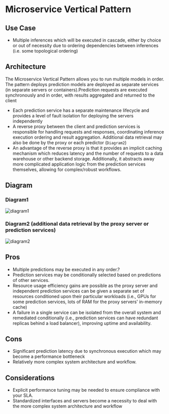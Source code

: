 # Microservice Vertical Pattern

## Use Case

- Multiple inferences which will be executed in cascade, either by choice or out of
  necessity due to ordering dependencies between inferences (i.e. some topological
  ordering)

## Architecture

The Microservice Vertical Pattern allows you to run multiple models in order. The
pattern deploys prediction models are deployed as separate services (in separate servers
or containers).Prediction requests are executed synchronously and in order, with results
aggregated and returned to the client

- Each prediction service has a separate maintenance lifecycle and provides a level of
  fault isolation for deploying the servers independently
- A reverse proxy between the client and prediction services is responsible for handling
  requests and responses, coordinating inference execution ordering and result
  aggregation. Additional data retrieval may also be done by the proxy or each
  predictor (`Diagram2`)
- An advantage of the reverse proxy is that it provides an implicit caching mechanism
  which reduces latency and the number of requests to a data warehouse or other backend
  storage. Additionally, it abstracts away more complicated application logic from the
  prediction services themselves, allowing for complex/robust workflows.

## Diagram

### Diagram1

![diagram1](diagram1.png)

### Diagram2 (additional data retrieval by the proxy server or prediction services)

![diagram2](diagram2.png)

## Pros

- Multiple predictions may be executed in any order.?
- Prediction services may be conditionally selected based on predictions of other
  services.
- Resource usage efficiency gains are possible as the proxy server and independent
  prediction services can be given a separate set of resources conditioned upon their
  particular workloads (i.e., GPUs for some prediction services, lots of RAM for the
  proxy servers' in-memory cache)
- A failure in a single service can be isolated from the overall system and remediated
  conditionally (i.e., prediction services can have redundant replicas behind a load
  balancer), improving uptime and availability.

## Cons

- Significant prediction latency due to synchronous execution which may become a
  performance bottleneck
- Relatively more complex system architecture and workflow.

## Considerations

- Explicit performance tuning may be needed to ensure compliance with your SLA.
- Standardized interfaces and servers become a necessity to deal with the more complex
  system architecture and workflow

